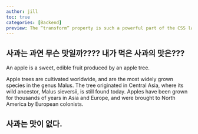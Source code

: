 ```yaml
---
author: jill
toc: true
categories: [Backend]
preview: The “transform” property is such a powerful part of the CSS language! In this blog post, we'll take a deep look at this property and see some of the nifty things it can do.
---
```

## 사과는 과연 무슨 맛일까???? 내가 먹은 사과의 맛은???
An apple is a sweet, edible fruit produced by an apple tree.

Apple trees are cultivated worldwide, and are the most widely grown species in
the genus Malus. The tree originated in Central Asia, where its wild ancestor,
Malus sieversii, is still found today. Apples have been grown for thousands of
years in Asia and Europe, and were brought to North America by European
colonists.

## 사과는 맛이 없다. 